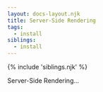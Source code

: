 ```yaml
---
layout: docs-layout.njk
title: Server-Side Rendering
tags:
  - install
siblings:
  - install
---
```


{% include 'siblings.njk' %}

Server-Side Rendering...
